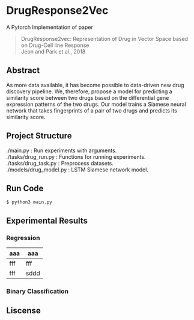 # DrugResponse2Vec
A Pytorch Implementation of paper
> DrugResponse2vec: Representation of Drug in Vector Space based on Drug-Cell line Response <br>
> Jeon and Park et al., 2018

## Abstract
As more data available, it has become possible to data-driven new drug discovery pipeline. We, therefore, propose a model for predicting a similarity score between two drugs based on the differential gene expression patterns of the two drugs. Our model trains a Siamese neural network that takes fingerprints of a pair of two drugs and predicts its similarity score.

## Project Structure
./main.py : Run experiments with arguments. <br>
./tasks/drug_run.py : Functions for running experiments. <br>
./tasks/drug_task.py : Preprocess datasets. <br>
./models/drug_model.py : LSTM Siamese network model. <br>

## Run Code
```
$ python3 main.py
```


## Experimental Results
### Regression
aaa | aaa
--- | ---
fff | fff
fff | sddd

### Binary Classification

## Liscense
